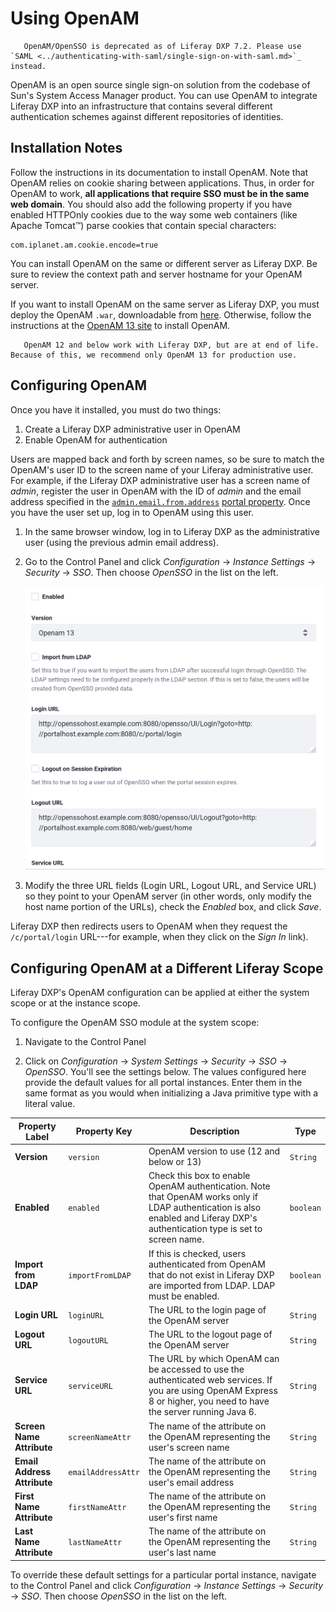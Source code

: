 # Using OpenAM

```important::
   OpenAM/OpenSSO is deprecated as of Liferay DXP 7.2. Please use `SAML <../authenticating-with-saml/single-sign-on-with-saml.md>`_ instead.
```

OpenAM is an open source single sign-on solution from the codebase of Sun's System Access Manager product. You can use OpenAM to integrate Liferay DXP into an infrastructure that contains several different authentication schemes against different repositories of identities.

## Installation Notes

Follow the instructions in its documentation to install OpenAM. Note that OpenAM relies on cookie sharing between applications. Thus, in order for OpenAM to work, **all applications that require SSO must be in the same web domain**. You should also add the following property if you have enabled HTTPOnly cookies due to the way some web containers (like Apache Tomcat™) parse cookies that contain special characters:

```properties
com.iplanet.am.cookie.encode=true
```

You can install OpenAM on the same or different server as Liferay DXP. Be sure to review the context path and server hostname for your OpenAM server.

If you want to install OpenAM on the same server as Liferay DXP, you must deploy the OpenAM `.war`, downloadable from [here](https://backstage.forgerock.com/downloads/browse/am/archive/productId:openam). Otherwise, follow the instructions at the [OpenAM 13 site](https://backstage.forgerock.com/docs/openam/13/install-guide/) to install OpenAM.

```note::
   OpenAM 12 and below work with Liferay DXP, but are at end of life. Because of this, we recommend only OpenAM 13 for production use.
```

## Configuring OpenAM

Once you have it installed, you must do two things:

1. Create a Liferay DXP administrative user in OpenAM
1. Enable OpenAM for authentication

Users are mapped back and forth by screen names, so be sure to match the OpenAM's user ID to the screen name of your Liferay administrative user. For example, if the Liferay DXP administrative user has a screen name of _admin_, register the user in OpenAM with the ID of _admin_ and the email address specified in the [`admin.email.from.address`](http://docs.liferay.com/dxp/portal/7.3-latest/propertiesdoc/portal.properties.html#Admin%20Portlet) [portal property](../../../reference/portal-properties.md). Once you have the user set up, log in to OpenAM using this user.

1. In the same browser window, log in to Liferay DXP as the administrative user (using the previous admin email address).

1. Go to the Control Panel and click _Configuration_ &rarr; _Instance Settings_ &rarr; _Security_ &rarr; _SSO_. Then choose _OpenSSO_ in the list on the left.

    ![OpenSSO Configuration in Liferay must be enabled for the integration to work.](./using-openam/images/01.png)

1. Modify the three URL fields (Login URL, Logout URL, and Service URL) so they point to your OpenAM server (in other words, only modify the host name portion of the URLs), check the _Enabled_ box, and click _Save_.

Liferay DXP then redirects users to OpenAM when they request the `/c/portal/login` URL---for example, when they click on the _Sign In_ link).

## Configuring OpenAM at a Different Liferay Scope

Liferay DXP's OpenAM configuration can be applied at either the system scope or at the instance scope.

To configure the OpenAM SSO module at the system scope:

1. Navigate to the Control Panel

1. Click on _Configuration_ &rarr; _System Settings_ &rarr; _Security_ &rarr; _SSO_ &rarr; _OpenSSO_. You'll see the settings below. The values configured here provide the default values for all portal instances. Enter them in the same format as you would when initializing a Java primitive type with a literal value.

| Property Label              | Property Key       | Description                                                                                                                                                                     | Type      |
| --------------------------- | ------------------ | ------------------------------------------------------------------------------------------------------------------------------------------------------------------------------- | --------- |
| **Version**                 | `version`          | OpenAM version to use (12 and below or 13)                                                                                                                                      | `String`  |
| **Enabled**                 | `enabled`          | Check this box to enable OpenAM authentication. Note that OpenAM works only if LDAP authentication is also enabled and Liferay DXP's authentication type is set to screen name. | `boolean` |
| **Import from LDAP**        | `importFromLDAP`   | If this is checked, users authenticated from OpenAM that do not exist in Liferay DXP are imported from LDAP. LDAP must be enabled.                                              | `boolean` |
| **Login URL**               | `loginURL`         | The URL to the login page of the OpenAM server                                                                                                                                  | `String`  |
| **Logout URL**              | `logoutURL`        | The URL to the logout page of the OpenAM server                                                                                                                                 | `String`  |
| **Service URL**             | `serviceURL`       | The URL by which OpenAM can be accessed to use the authenticated web services. If you are using OpenAM Express 8 or higher, you need to have the server running Java 6.         | `String`  |
| **Screen Name Attribute**   | `screenNameAttr`   | The name of the attribute on the OpenAM representing the user's screen name                                                                                                     | `String`  |
| **Email Address Attribute** | `emailAddressAttr` | The name of the attribute on the OpenAM representing the user's email address                                                                                                   | `String`  |
| **First Name Attribute**    | `firstNameAttr`    | The name of the attribute on the OpenAM representing the user's first name                                                                                                      | `String`  |
| **Last Name Attribute**     | `lastNameAttr`     | The name of the attribute on the OpenAM representing the user's last name                                                                                                       | `String`  |

To override these default settings for a particular portal instance, navigate to the Control Panel and click _Configuration_ &rarr; _Instance Settings_ &rarr; _Security_ &rarr; _SSO_. Then choose _OpenSSO_ in the list on the left.
